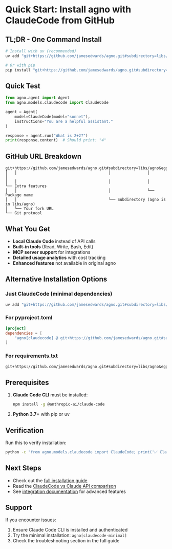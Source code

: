 # Quick Start: Install agno with ClaudeCode from GitHub

## TL;DR - One Command Install

```bash
# Install with uv (recommended)
uv add "git+https://github.com/jamesedwards/agno.git#subdirectory=libs/agno&egg=agno[claudecode]"

# Or with pip
pip install "git+https://github.com/jamesedwards/agno.git#subdirectory=libs/agno&egg=agno[claudecode]"
```

## Quick Test

```python
from agno.agent import Agent
from agno.models.claudecode import ClaudeCode

agent = Agent(
    model=ClaudeCode(model="sonnet"),
    instructions="You are a helpful assistant."
)

response = agent.run("What is 2+2?")
print(response.content)  # Should print: "4"
```

## GitHub URL Breakdown

```
git+https://github.com/jamesedwards/agno.git#subdirectory=libs/agno&egg=agno[claudecode]
│   │                                        │                │            │
│   │                                        │                │            └── Extra features
│   │                                        │                └── Package name
│   │                                        └── Subdirectory (agno is in libs/agno)
│   └── Your fork URL
└── Git protocol
```

## What You Get

- **Local Claude Code** instead of API calls
- **Built-in tools** (Read, Write, Bash, Edit)
- **MCP server support** for integrations
- **Detailed usage analytics** with cost tracking
- **Enhanced features** not available in original agno

## Alternative Installation Options

### Just ClaudeCode (minimal dependencies)
```bash
uv add "git+https://github.com/jamesedwards/agno.git#subdirectory=libs/agno&egg=agno[claudecode-minimal]"
```

### For pyproject.toml
```toml
[project]
dependencies = [
    "agno[claudecode] @ git+https://github.com/jamesedwards/agno.git#subdirectory=libs/agno"
]
```

### For requirements.txt
```txt
git+https://github.com/jamesedwards/agno.git#subdirectory=libs/agno&egg=agno[claudecode]
```

## Prerequisites

1. **Claude Code CLI** must be installed:
   ```bash
   npm install -g @anthropic-ai/claude-code
   ```

2. **Python 3.7+** with pip or uv

## Verification

Run this to verify installation:
```bash
python -c "from agno.models.claudecode import ClaudeCode; print('✅ ClaudeCode installed successfully!')"
```

## Next Steps

- Check out the [full installation guide](./GITHUB_INSTALL_GUIDE.md)
- Read the [ClaudeCode vs Claude API comparison](./CLAUDECODE_VS_CLAUDE_COMPARISON.md)
- See [integration documentation](./CLAUDECODE_INTEGRATION.md) for advanced features

## Support

If you encounter issues:
1. Ensure Claude Code CLI is installed and authenticated
2. Try the minimal installation: `agno[claudecode-minimal]`
3. Check the troubleshooting section in the full guide